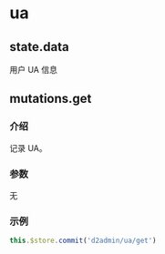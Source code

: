 # ua

## state.data

用户 UA 信息

## mutations.get

### 介绍

记录 UA。

### 参数

无

### 示例

``` js
this.$store.commit('d2admin/ua/get')
```